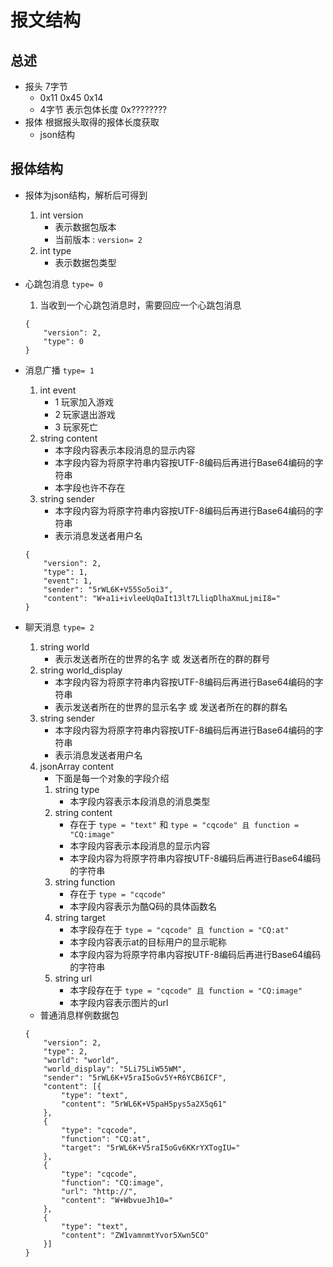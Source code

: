 # 报文结构
## 总述
- 报头 7字节
	- 0x11 0x45 0x14
	- 4字节 表示包体长度 0x????????
- 报体 根据报头取得的报体长度获取
	- json结构

## 报体结构
- 报体为json结构，解析后可得到
	1. int version
		- 表示数据包版本
		- 当前版本 : ```version= 2```
	2. int type
		- 表示数据包类型	
- 心跳包消息 ```type= 0```
	1. 当收到一个心跳包消息时，需要回应一个心跳包消息
	```
	{
		"version": 2,
		"type": 0
	}
	```
- 消息广播 ```type= 1```
	1. int event
		- 1 玩家加入游戏 
		- 2 玩家退出游戏
		- 3 玩家死亡
	2. string content
		- 本字段内容表示本段消息的显示内容
		- 本字段内容为将原字符串内容按UTF-8编码后再进行Base64编码的字符串
		- 本字段也许不存在
	3. string sender
		- 本字段内容为将原字符串内容按UTF-8编码后再进行Base64编码的字符串
		- 表示消息发送者用户名
	```
	{
		"version": 2,
		"type": 1,
		"event": 1,
		"sender": "5rWL6K+V55So5oi3",
		"content": "W+a1i+ivleeUqOaIt13lt7LliqDlhaXmuLjmiI8="
	}
	```
- 聊天消息 ```type= 2```
	1. string world
		- 表示发送者所在的世界的名字 或 发送者所在的群的群号
	2. string world_display
		- 本字段内容为将原字符串内容按UTF-8编码后再进行Base64编码的字符串
		- 表示发送者所在的世界的显示名字 或 发送者所在的群的群名
	2. string sender
		- 本字段内容为将原字符串内容按UTF-8编码后再进行Base64编码的字符串
		- 表示消息发送者用户名
	3. jsonArray content
		- 下面是每一个对象的字段介绍
		1. string type
			- 本字段内容表示本段消息的消息类型
		2. string content
			- 存在于 ```type = "text"``` 和 ```type = "cqcode" 且 function = "CQ:image"```
			- 本字段内容表示本段消息的显示内容
			- 本字段内容为将原字符串内容按UTF-8编码后再进行Base64编码的字符串
		3. string function
			- 存在于 ```type = "cqcode"``` 
			- 本字段内容表示为酷Q码的具体函数名
		4. string target
			- 本字段存在于 ```type = "cqcode" 且 function = "CQ:at"```
			- 本字段内容表示at的目标用户的显示昵称
			- 本字段内容为将原字符串内容按UTF-8编码后再进行Base64编码的字符串
		5. string url
			- 本字段存在于 ```type = "cqcode" 且 function = "CQ:image"```
			- 本字段内容表示图片的url

	- 普通消息样例数据包
	```
	{
		"version": 2,
		"type": 2,
		"world": "world",
		"world_display": "5Li75LiW55WM",
		"sender": "5rWL6K+V5raI5oGv5Y+R6YCB6ICF",
		"content": [{
			"type": "text",
			"content": "5rWL6K+V5paH5pys5a2X5q61"
		},
		{
			"type": "cqcode",
			"function": "CQ:at",
			"target": "5rWL6K+V5raI5oGv6KKrYXTogIU="
		},
		{
			"type": "cqcode",
			"function": "CQ:image",
			"url": "http://",
			"content": "W+WbvueJh10="
		},
		{
			"type": "text",
			"content": "ZW1vamnmtYvor5Xwn5CO"
		}]
	}
	```
